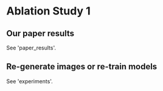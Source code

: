 # Ablation Study 1

## Our paper results
See 'paper_results'.

## Re-generate images or re-train models
See 'experiments'.